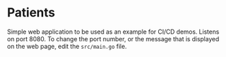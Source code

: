 # Patients

Simple web application to be used as an example for CI/CD demos. Listens on port 8080. To change the port number, or the message that is displayed on the web page, edit the `src/main.go` file.


